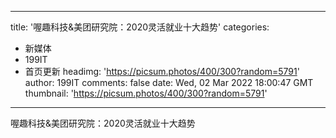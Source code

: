 
---
title: '喔趣科技&美团研究院：2020灵活就业十大趋势​'
categories: 
 - 新媒体
 - 199IT
 - 首页更新
headimg: 'https://picsum.photos/400/300?random=5791'
author: 199IT
comments: false
date: Wed, 02 Mar 2022 18:00:47 GMT
thumbnail: 'https://picsum.photos/400/300?random=5791'
---

<div>   
喔趣科技&美团研究院：2020灵活就业十大趋势​  
</div>
            
